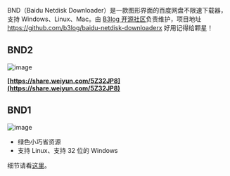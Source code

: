 BND（Baidu Netdisk Downloader）是一款图形界面的百度网盘不限速下载器，支持 Windows、Linux、Mac。由 [B3log 开源社区](https://github.com/b3log)负责维护，项目地址 https://github.com/b3log/baidu-netdisk-downloaderx 好用记得给颗星！

## BND2

![image](https://user-images.githubusercontent.com/873584/44243663-dd39ff00-a202-11e8-9117-c3c91806d6ff.png)

**[https://share.weiyun.com/5Z32JP8](https://share.weiyun.com/5Z32JP8)**

## BND1

![image](https://user-images.githubusercontent.com/873584/44243996-525a0400-a204-11e8-9fde-4ced42aa9129.png)

* 绿色小巧省资源
* 支持 Linux、支持 32 位的 Windows

细节请看[这里](https://hacpai.com/article/1524460877352)。